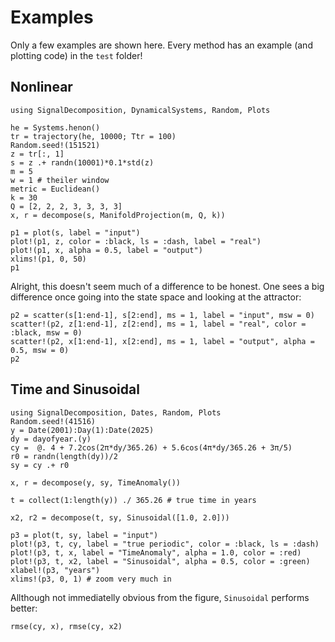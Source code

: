 # Examples
Only a few examples are shown here. Every method has an example (and plotting code) in the `test` folder!

## Nonlinear
```@example
using SignalDecomposition, DynamicalSystems, Random, Plots

he = Systems.henon()
tr = trajectory(he, 10000; Ttr = 100)
Random.seed!(151521)
z = tr[:, 1]
s = z .+ randn(10001)*0.1*std(z)
m = 5
w = 1 # theiler window
metric = Euclidean()
k = 30
Q = [2, 2, 2, 3, 3, 3, 3]
x, r = decompose(s, ManifoldProjection(m, Q, k))
```

```@example
p1 = plot(s, label = "input")
plot!(p1, z, color = :black, ls = :dash, label = "real")
plot!(p1, x, alpha = 0.5, label = "output")
xlims!(p1, 0, 50)
p1
```

Alright, this doesn't seem much of a difference to be honest.
One sees a big difference once going into the state space and looking at the attractor:

```@example
p2 = scatter(s[1:end-1], s[2:end], ms = 1, label = "input", msw = 0)
scatter!(p2, z[1:end-1], z[2:end], ms = 1, label = "real", color = :black, msw = 0)
scatter!(p2, x[1:end-1], x[2:end], ms = 1, label = "output", alpha = 0.5, msw = 0)
p2
```

## Time and Sinusoidal
```@example
using SignalDecomposition, Dates, Random, Plots
Random.seed!(41516)
y = Date(2001):Day(1):Date(2025)
dy = dayofyear.(y)
cy =  @. 4 + 7.2cos(2π*dy/365.26) + 5.6cos(4π*dy/365.26 + 3π/5)
r0 = randn(length(dy))/2
sy = cy .+ r0

x, r = decompose(y, sy, TimeAnomaly())

t = collect(1:length(y)) ./ 365.26 # true time in years

x2, r2 = decompose(t, sy, Sinusoidal([1.0, 2.0]))

p3 = plot(t, sy, label = "input")
plot!(p3, t, cy, label = "true periodic", color = :black, ls = :dash)
plot!(p3, t, x, label = "TimeAnomaly", alpha = 1.0, color = :red)
plot!(p3, t, x2, label = "Sinusoidal", alpha = 0.5, color = :green)
xlabel!(p3, "years")
xlims!(p3, 0, 1) # zoom very much in
```

Allthough not immediatelly obvious from the figure, `Sinusoidal` performs better:
```@example
rmse(cy, x), rmse(cy, x2)
```
